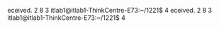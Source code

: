 eceived.
2
8
3
itlab1@itlab1-ThinkCentre-E73:~/1221$ 
4
eceived.
2
8
3
itlab1@itlab1-ThinkCentre-E73:~/1221$ 
4
